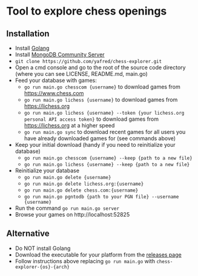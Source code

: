 # Tool to explore chess openings 

## Installation
  * Install [Golang](https://golang.org/doc/install) 
  * Install [MongoDB Community Server](https://www.mongodb.com/try/download/community)
  * `git clone https://github.com/yafred/chess-explorer.git`
  * Open a cmd console and go to the root of the source code directory (where you can see LICENSE, README.md, main.go)
  * Feed your database with games:
    * `go run main.go chesscom {username}` to download games from https://www.chess.com
    * `go run main.go lichess {username}` to download games from https://lichess.org
    * `go run main.go lichess {username} --token {your lichess.org personal API access token}` to download games from https://lichess.org at a higher speed
    * `go run main.go sync` to download recent games for all users you have already downloaded games for (see commands above)
  * Keep your initial download (handy if you need to reinitialize your database)
    * `go run main.go chesscom {username} --keep {path to a new file}`
    * `go run main.go lichess {username} --keep {path to a new file}` 
  * Reinitialize your database 
    * `go run main.go delete {username}` 
    * `go run main.go delete lichess.org:{username}` 
    * `go run main.go delete chess.com:{username}` 
    * `go run main.go pgntodb {path to your PGN file} --username {username}` 
  * Run the command `go run main.go server` 
  * Browse your games on http://localhost:52825

## Alternative
  * Do NOT install Golang
  * Download the executable for your platform from the [releases page](https://github.com/yafred/chess-explorer-go/releases)
  * Follow instructions above replacing `go run main.go` with `chess-explorer-{os}-{arch}`
